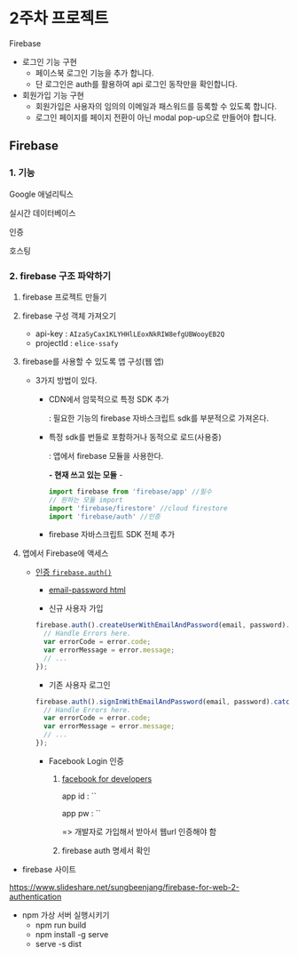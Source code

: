 # 2주차 프로젝트

Firebase

- 로그인 기능 구현
  - 페이스북 로그인 기능을 추가 합니다.
  - 단 로그인은 auth를 활용하여 api 로그인 동작만을 확인합니다.
- 회원가입 기능 구현
  - 회원가입은 사용자의 임의의 이메일과 패스워드를 등록할 수 있도록 합니다.
  - 로그인 페이지를 페이지 전환이 아닌 modal pop-up으로 만들어야 합니다.



## Firebase

### 1. 기능

Google 애널리틱스

실시간 데이터베이스

인증

호스팅



### 2. firebase 구조 파악하기

1. firebase 프로젝트 만들기

2. firebase 구성 객체 가져오기

   - api-key : `AIzaSyCax1KLYHHlLEoxNkRIW8efgUBWooyEB2Q`
   - projectId : `elice-ssafy`

3. firebase를 사용할 수 있도록 앱 구성(웹 앱)

   - 3가지 방법이 있다.

     - CDN에서 암묵적으로 특정 SDK 추가

       : 필요한 기능의 firebase 자바스크립트 sdk를 부분적으로 가져온다.

     - 특정 sdk를 번들로 포함하거나 동적으로 로드(사용중)

       : 앱에서 firebase 모듈을 사용한다.

       **- 현재 쓰고 있는 모듈** -

       ```javascript
       import firebase from 'firebase/app' //필수
       // 원하는 모듈 import
       import 'firebase/firestore' //cloud firestore
       import 'firebase/auth' //인증
       ```

     - firebase 자바스크립트 SDK 전체 추가

4. 앱에서 Firebase에 액세스

   - [인증 `firebase.auth()`](<https://firebase.google.com/docs/auth/web/start>)

     - [email-password html](<https://github.com/firebase/quickstart-js/blob/7d514fb4700d3a1681c47bf3e0ff0fa3d7c91910/auth/email-password.html#L95-L107>)

     - 신규 사용자 가입

     ```javascript
     firebase.auth().createUserWithEmailAndPassword(email, password).catch(function(error) {
       // Handle Errors here.
       var errorCode = error.code;
       var errorMessage = error.message;
       // ...
     });
     ```

     - 기존 사용자 로그인

     ```javascript
     firebase.auth().signInWithEmailAndPassword(email, password).catch(function(error) {
       // Handle Errors here.
       var errorCode = error.code;
       var errorMessage = error.message;
       // ...
     });
     ```

     - Facebook Login 인증

       1. [facebook for developers](<https://wordpresser.co.kr/?p=5063>)

          app id : ``

          app pw : ``

          => 개발자로 가입해서 받아서 웹url 인증해야 함

       2. firebase auth 명세서 확인




- firebase 사이트

<https://www.slideshare.net/sungbeenjang/firebase-for-web-2-authentication>



- npm 가상 서버 실행시키기
  - npm run build
  - npm install -g serve
  - serve -s dist